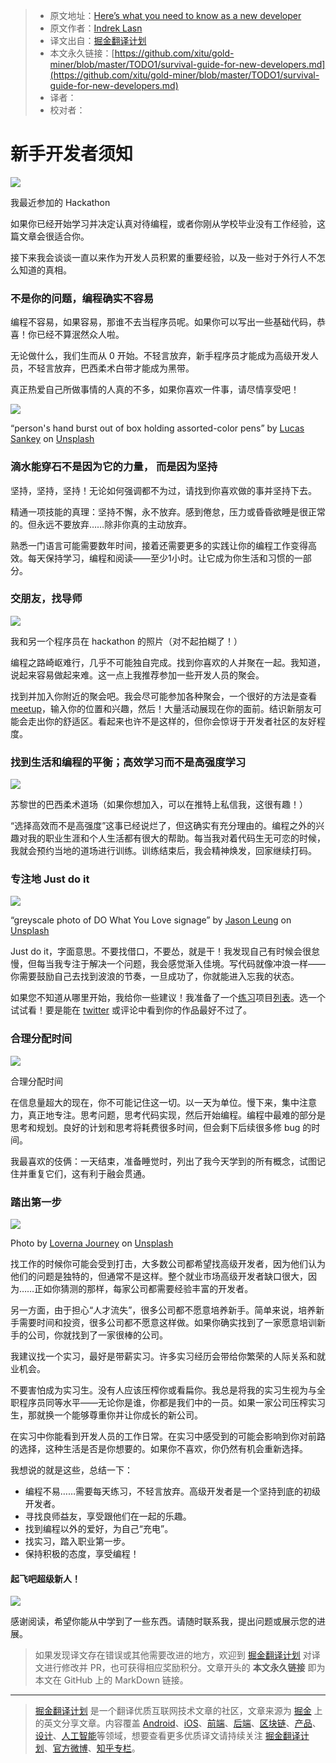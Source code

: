 > * 原文地址：[Here’s what you need to know as a new developer](https://medium.freecodecamp.org/survival-guide-for-new-developers-12d9b048bf06)
> * 原文作者：[Indrek Lasn](https://medium.freecodecamp.org/@wesharehoodies?source=post_header_lockup)
> * 译文出自：[掘金翻译计划](https://github.com/xitu/gold-miner)
> * 本文永久链接：[https://github.com/xitu/gold-miner/blob/master/TODO1/survival-guide-for-new-developers.md](https://github.com/xitu/gold-miner/blob/master/TODO1/survival-guide-for-new-developers.md)
> * 译者：
> * 校对者：

# 新手开发者须知

![](https://cdn-images-1.medium.com/max/1000/1*xeyKCFSqY3jPTSN9XeyOAw.jpeg)

我最近参加的 Hackathon

如果你已经开始学习并决定认真对待编程，或者你刚从学校毕业没有工作经验，这篇文章会很适合你。

接下来我会谈谈一直以来作为开发人员积累的重要经验，以及一些对于外行人不怎么知道的真相。

### 不是你的问题，编程确实不容易

编程不容易，如果容易，那谁不去当程序员呢。如果你可以写出一些基础代码，恭喜！你已经不算泯然众人啦。

无论做什么，我们生而从 0 开始。不轻言放弃，新手程序员才能成为高级开发人员，不轻言放弃，巴西柔术白带才能成为黑带。

真正热爱自己所做事情的人真的不多，如果你喜欢一件事，请尽情享受吧！ 

![](https://cdn-images-1.medium.com/max/800/0*PNvv2OrCq50EvAYp)

“person's hand burst out of box holding assorted-color pens” by [Lucas Sankey](https://unsplash.com/@lucassankey?utm_source=medium&utm_medium=referral) on [Unsplash](https://unsplash.com?utm_source=medium&utm_medium=referral)

### 滴水能穿石不是因为它的力量， 而是因为坚持

坚持，坚持，坚持！无论如何强调都不为过，请找到你喜欢做的事并坚持下去。

精通一项技能的真理：坚持不懈，永不放弃。感到倦怠，压力或昏昏欲睡是很正常的。但永远不要放弃……除非你真的主动放弃。

熟悉一门语言可能需要数年时间，接着还需要更多的实践让你的编程工作变得高效。每天保持学习，编程和阅读——至少1小时。让它成为你生活和习惯的一部分。

### 交朋友，找导师

![](https://cdn-images-1.medium.com/max/1000/1*MDDfLudznFbYyTBMlH2h3w.jpeg)

我和另一个程序员在 hackathon 的照片（对不起拍糊了！）

编程之路崎岖难行，几乎不可能独自完成。找到你喜欢的人并聚在一起。我知道，说起来容易做起来难。这一点上我推荐参加一些开发人员的聚会。

找到并加入你附近的聚会吧。我会尽可能参加各种聚会，一个很好的方法是查看 [meetup](https://www.meetup.com/)，输入你的位置和兴趣，然后！大量活动展现在你的面前。结识新朋友可能会走出你的舒适区。看起来也许不是这样的，但你会惊讶于开发者社区的友好程度。

### 找到生活和编程的平衡；高效学习而不是高强度学习

![](https://cdn-images-1.medium.com/max/800/1*I7zR31LZe_fN90TFH0KSlQ.jpeg)

苏黎世的巴西柔术道场（如果你想加入，可以在推特上私信我，这很有趣！）

“选择高效而不是高强度”这事已经说烂了，但这确实有充分理由的。编程之外的兴趣对我的职业生涯和个人生活都有很大的帮助。每当我对着代码生无可恋的时候，我就会预约当地的道场进行训练。训练结束后，我会精神焕发，回家继续打码。

### 专注地 Just do it

![](https://cdn-images-1.medium.com/max/800/0*371TTicYdTOZiLIr)

“greyscale photo of DO What You Love signage” by [Jason Leung](https://unsplash.com/@ninjason?utm_source=medium&utm_medium=referral) on [Unsplash](https://unsplash.com?utm_source=medium&utm_medium=referral)

Just do it，字面意思。不要找借口，不要怂，就是干！我发现自己有时候会很怠慢，但每当我专注于解决一个问题，我会感觉渐入佳境。写代码就像冲浪一样——你需要鼓励自己去找到波浪的节奏，一旦成功了，你就能进入忘我的状态。

如果您不知道从哪里开始，我给你一些建议！我准备了一个[练习]((https://medium.freecodecamp.org/the-secret-to-being-a-top-developer-is-building-things-d3d058e4e472))项目[列表](https://medium.freecodecamp.org/the-secret-to-being-a-top-developer-is-building-things-heres-a-list-of-fun-apps-to-build-aac61ac0736c)。选一个试试看！要是能在 [twitter](https://twitter.com/lasnindrek) 或评论中看到你的作品最好不过了。

### 合理分配时间

![](https://cdn-images-1.medium.com/max/800/1*-HboHmcku3LQmRjTYAqJXg.jpeg)

合理分配时间

在信息量超大的现在，你不可能记住这一切。以一天为单位。慢下来，集中注意力，真正地专注。思考问题，思考代码实现，然后开始编程。编程中最难的部分是思考和规划。良好的计划和思考将耗费很多时间，但会剩下后续很多修 bug 的时间。

我最喜欢的伎俩：一天结束，准备睡觉时，列出了我今天学到的所有概念，试图记住并重复它们，这有利于融会贯通。

### 踏出第一步

![](https://cdn-images-1.medium.com/max/800/0*sBoaV5OMtg1XzCOC)

Photo by [Loverna Journey](https://unsplash.com/@loverna?utm_source=medium&utm_medium=referral) on [Unsplash](https://unsplash.com?utm_source=medium&utm_medium=referral)

找工作的时候你可能会受到打击，大多数公司都希望找高级开发者，因为他们认为他们的问题是独特的，但通常不是这样。整个就业市场高级开发者缺口很大，因为……正如你猜测的那样，每家公司都需要经验丰富的开发者。

另一方面，由于担心“人才流失”，很多公司都不愿意培养新手。简单来说，培养新手需要时间和投资，很多公司都不愿意这样做。如果你确实找到了一家愿意培训新手的公司，你就找到了一家很棒的公司。

我建议找一个实习，最好是带薪实习。许多实习经历会带给你繁荣的人际关系和就业机会。

不要害怕成为实习生。没有人应该压榨你或看扁你。我总是将我的实习生视为与全职程序员同等水平——无论你是谁，你都是我们中的一员。如果一家公司压榨实习生，那就换一个能够尊重你并让你成长的新公司。

在实习中你能看到开发人员的工作日常。在实习中感受到的可能会影响到你对前路的选择，这种生活是否是你想要的。如果你不喜欢，你仍然有机会重新选择。

我想说的就是这些，总结一下：

*   编程不易……需要每天练习，不轻言放弃。高级开发者是一个坚持到底的初级开发者。
*   寻找良师益友，享受跟他们在一起的乐趣。
*   找到编程以外的爱好，为自己“充电”。
*   找实习，踏入职业第一步。
*   保持积极的态度，享受编程！

#### 起飞吧超级新人！

![](https://cdn-images-1.medium.com/max/800/1*dBcGxW2Vdvs5GGmnKgqwgg@2x.jpeg)

感谢阅读，希望你能从中学到了一些东西。请随时联系我，提出问题或展示您的进展。

> 如果发现译文存在错误或其他需要改进的地方，欢迎到 [掘金翻译计划](https://github.com/xitu/gold-miner) 对译文进行修改并 PR，也可获得相应奖励积分。文章开头的 **本文永久链接** 即为本文在 GitHub 上的 MarkDown 链接。


---

> [掘金翻译计划](https://github.com/xitu/gold-miner) 是一个翻译优质互联网技术文章的社区，文章来源为 [掘金](https://juejin.im) 上的英文分享文章。内容覆盖 [Android](https://github.com/xitu/gold-miner#android)、[iOS](https://github.com/xitu/gold-miner#ios)、[前端](https://github.com/xitu/gold-miner#前端)、[后端](https://github.com/xitu/gold-miner#后端)、[区块链](https://github.com/xitu/gold-miner#区块链)、[产品](https://github.com/xitu/gold-miner#产品)、[设计](https://github.com/xitu/gold-miner#设计)、[人工智能](https://github.com/xitu/gold-miner#人工智能)等领域，想要查看更多优质译文请持续关注 [掘金翻译计划](https://github.com/xitu/gold-miner)、[官方微博](http://weibo.com/juejinfanyi)、[知乎专栏](https://zhuanlan.zhihu.com/juejinfanyi)。

